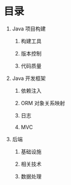 # 目录

1. Java 项目构建

   1. 构建工具

   2. 版本控制

   3. 代码质量

2. Java 开发框架

   1. 依赖注入

   2. ORM 对象关系映射

   3. 日志

   4. MVC

3. 后端

   1. 基础设施

   2. 相关技术

   3. 数据处理



  


